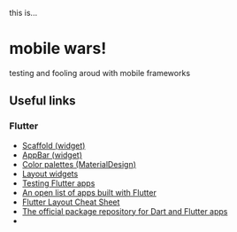 this is...

# mobile wars!

testing and fooling aroud with mobile frameworks

## Useful links

### Flutter

- [Scaffold (widget)](https://api.flutter.dev/flutter/material/Scaffold-class.html)
- [AppBar (widget)](https://api.flutter.dev/flutter/material/AppBar-class.html)
- [Color palettes (MaterialDesign)](https://m2.material.io/design/color/the-color-system.html#tools-for-picking-colors)
- [Layout widgets](https://docs.flutter.dev/ui/widgets/layout)
- [Testing Flutter apps](https://docs.flutter.dev/testing)
- [An open list of apps built with Flutter](https://itsallwidgets.com/)
- [Flutter Layout Cheat Sheet](https://medium.com/flutter-community/flutter-layout-cheat-sheet-5363348d037e)
- [The official package repository for Dart and Flutter apps](https://pub.dev/)
- []()